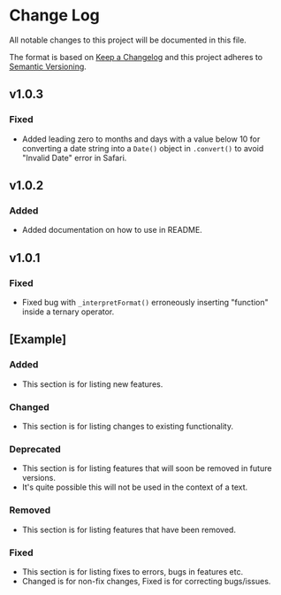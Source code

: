 # Change Log

All notable changes to this project will be documented in this file.

The format is based on [Keep a Changelog](http://keepachangelog.com/) and this project adheres to [Semantic Versioning](http://semver.org/).

## v1.0.3

### Fixed

* Added leading zero to months and days with a value below 10 for converting a date string into a `Date()` object in `.convert()` to avoid "Invalid Date" error in Safari.

## v1.0.2

### Added

* Added documentation on how to use in README.

## v1.0.1

### Fixed

* Fixed bug with `_interpretFormat()` erroneously inserting "function" inside a ternary operator.

## [Example]

### Added

* This section is for listing new features.

### Changed

* This section is for listing changes to existing functionality.

### Deprecated

* This section is for listing features that will soon be removed in future versions.
* It's quite possible this will not be used in the context of a text.

### Removed

* This section is for listing features that have been removed.

### Fixed

* This section is for listing fixes to errors, bugs in features etc.
* Changed is for non-fix changes, Fixed is for correcting bugs/issues.